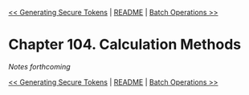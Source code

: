 [&lt;&lt; Generating Secure Tokens](ch103-generating-secure-tokens.md) | [README](README.md) | [Batch Operations &gt;&gt;](ch105-batch-operations.md)

# Chapter 104. Calculation Methods

*Notes forthcoming*

[&lt;&lt; Generating Secure Tokens](ch103-generating-secure-tokens.md) | [README](README.md) | [Batch Operations &gt;&gt;](ch105-batch-operations.md)